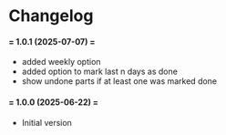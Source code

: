 # Changelog

#### = 1.0.1 (2025-07-07) =

* added weekly option
* added option to mark last n days as done
* show undone parts if at least one was marked done

#### = 1.0.0 (2025-06-22) =

* Initial version
